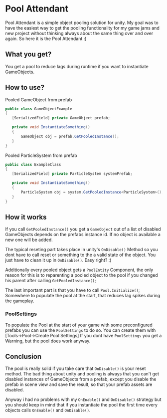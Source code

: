 # Pool Attendant

Pool Attendant is a simple object pooling solution for unity.
My goal was to have the easiest way to get the pooling functionality for my game jams and new project without thinking always about the same thing over and over again. So here it is the Pool Attendant :)

## What you get?
You get a pool to reduce lags during runtime if you want to instantiate GameObjects.

## How to use?

Pooled GameObject from prefab
```cs
public class GameObjectExample
{
   [SerializedField] private GameObject prefab;

   private void InstantiateSomething()
   {
       GameObject obj = prefab.GetPooledInstance();
   }
}

```

Pooled ParticleSystem from prefab
```cs
public class ExampleClass
{
   [SerializedField] private ParticleSystem systemPrefab;

   private void InstantiateSomething()
   {
       ParticleSystem obj = system.GetPooledInstance<ParticleSystem>();
   }
}

```

## How it works

If you call `GetPooledInstance()` you get a `GameObject` out of a list of disabled GameObjects depends on the prefabs instance id. If no object is available a new one will be added. 

The typical reseting part takes place in unity's `OnDisable()` Method so you dont have to call reset or something to the a valid state of the object. You just have to clean it up in `OnDisable()`. Easy right? :)

Additionally every pooled object gets a `PoolEntity` Component, the only reason for this is to reparenting a pooled object to the pool if you changed his parent after calling `GetPooledInstance()`;

The last important part is that you have to call `Pool.Initialize()`; Somewhere to populate the pool at the start, that reduces lag spikes during the gameplay.

### PoolSettings

To populate the Pool at the start of your game with some preconfigured prefabs you can use the `PoolSettings` to do so. You can create them with [Tools->Pool->Create Pool Settings] If you dont have `PoolSettings` you get a Warning, but the pool does work anyway.

## Conclusion

The pool is really solid if you take care that `OnDisable()` is your reset method.
The bad thing about unity and pooling is always that you can't get disabled instances of GameObjects from a prefab, except you disable the prefab in scene view and save the result, so that your prefab assets are disabled.

Anyway i had no problems with my `OnEnable()` and `OnDisable()` strategy but you should keep in mind that if you instantiate the pool the first time every objects calls `OnEnable()` and `OnDisable()`.
